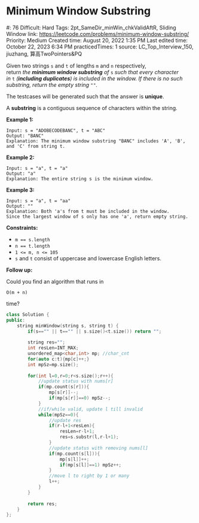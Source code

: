 # Minimum Window Substring

#: 76
Difficult: Hard
Tags: 2pt_SameDir_minWin_chkValidAftR, Sliding Window
link: https://leetcode.com/problems/minimum-window-substring/
Priority: Medium
Created time: August 20, 2022 1:35 PM
Last edited time: October 22, 2023 6:34 PM
practicedTimes: 1
source: LC_Top_Interview_150, jiuzhang, 算高TwoPointers&PQ

Given two strings `s` and `t` of lengths `m` and `n` respectively, return *the **minimum window substring** of* `s` *such that every character in* `t` *(**including duplicates**) is included in the window. If there is no such substring, return the empty string* `""`*.*

The testcases will be generated such that the answer is **unique**.

A **substring** is a contiguous sequence of characters within the string.

**Example 1:**

```
Input: s = "ADOBECODEBANC", t = "ABC"
Output: "BANC"
Explanation: The minimum window substring "BANC" includes 'A', 'B', and 'C' from string t.

```

**Example 2:**

```
Input: s = "a", t = "a"
Output: "a"
Explanation: The entire string s is the minimum window.

```

**Example 3:**

```
Input: s = "a", t = "aa"
Output: ""
Explanation: Both 'a's from t must be included in the window.
Since the largest window of s only has one 'a', return empty string.

```

**Constraints:**

- `m == s.length`
- `n == t.length`
- `1 <= m, n <= 105`
- `s` and `t` consist of uppercase and lowercase English letters.

**Follow up:**

Could you find an algorithm that runs in

```
O(m + n)
```

time?

```cpp
class Solution {
public:
    string minWindow(string s, string t) {
        if(s=="" || t=="" || s.size()<t.size()) return "";
        
        string res="";
        int resLen=INT_MAX;
        unordered_map<char,int> mp; //char_cnt
        for(auto c:t){mp[c]++;}
        int mpSz=mp.size();
        
        for(int l=0,r=0;r<s.size();r++){
            //update status with nums[r]
            if(mp.count(s[r])){
                mp[s[r]]--;
                if(mp[s[r]]==0) mpSz--;
            }
            //if/while valid, update l till invalid
            while(mpSz==0){
                //update res
                if(r-l+1<resLen){
                    resLen=r-l+1;
                    res=s.substr(l,r-l+1);
                }
                //update status with removing nums[l]
                if(mp.count(s[l])){
                    mp[s[l]]++;
                    if(mp[s[l]]==1) mpSz++;
                }
                //move l to right by 1 or many
                l++;
            }
        }
        
        return res;
    }
};
```